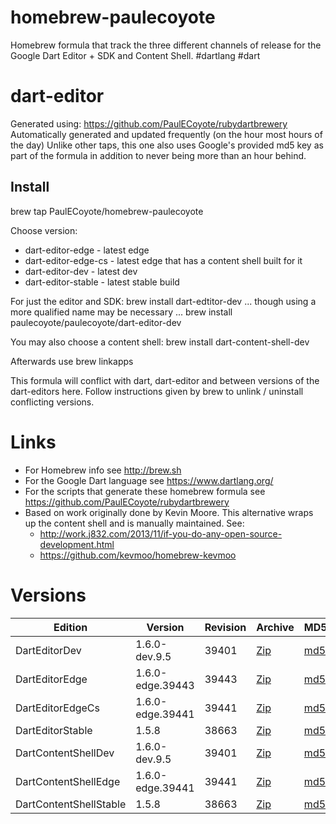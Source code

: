 homebrew-paulecoyote
====================

Homebrew formula that track the three different channels of release for the Google Dart Editor + SDK and Content Shell.  #dartlang #dart

dart-editor
===========

Generated using: https://github.com/PaulECoyote/rubydartbrewery
Automatically generated and updated frequently (on the hour most hours of the day)
Unlike other taps, this one also uses Google's provided md5 key as part of the formula in addition to never being more than an hour behind.

Install
-------
brew tap PaulECoyote/homebrew-paulecoyote

Choose version:
* dart-editor-edge - latest edge
* dart-editor-edge-cs - latest edge that has a content shell built for it
* dart-editor-dev - latest dev
* dart-editor-stable - latest stable build

For just the editor and SDK:
brew install dart-edtitor-dev
... though using a more qualified name may be necessary ...
brew install paulecoyote/paulecoyote/dart-editor-dev

You may also choose a content shell:
brew install dart-content-shell-dev

Afterwards use 
brew linkapps

This formula will conflict with dart, dart-editor and between versions of the dart-editors here.  Follow instructions given by brew to unlink / uninstall conflicting versions.

Links
=====
* For Homebrew info see http://brew.sh
* For the Google Dart language see https://www.dartlang.org/
* For the scripts that generate these homebrew formula see https://github.com/PaulECoyote/rubydartbrewery
* Based on work originally done by Kevin Moore. This alternative wraps up the content shell and is manually maintained.  See: 
    * http://work.j832.com/2013/11/if-you-do-any-open-source-development.html
    * https://github.com/kevmoo/homebrew-kevmoo

Versions
========
| Edition | Version | Revision | Archive | MD5 | Notes |
| ------- | ------- | -------- | ------- | --- | ----- |
| DartEditorDev | 1.6.0-dev.9.5 | 39401 | [Zip](https://storage.googleapis.com/dart-archive/channels/dev/release/39401/editor/darteditor-macos-x64.zip) | [md5](https://storage.googleapis.com/dart-archive/channels/dev/release/39401/editor/darteditor-macos-x64.zip.md5sum) | [Changes](https://storage.googleapis.com/dart-archive/channels/dev/release/latest/changelog.html) |
| DartEditorEdge | 1.6.0-edge.39443 | 39443 | [Zip](https://storage.googleapis.com/dart-archive/channels/be/raw/39443/editor/darteditor-macos-x64.zip) | [md5](https://storage.googleapis.com/dart-archive/channels/be/raw/39443/editor/darteditor-macos-x64.zip.md5sum) | - |
| DartEditorEdgeCs | 1.6.0-edge.39441 | 39441 | [Zip](https://storage.googleapis.com/dart-archive/channels/be/raw/39441/editor/darteditor-macos-x64.zip) | [md5](https://storage.googleapis.com/dart-archive/channels/be/raw/39441/editor/darteditor-macos-x64.zip.md5sum) | - |
| DartEditorStable | 1.5.8 | 38663 | [Zip](https://storage.googleapis.com/dart-archive/channels/stable/release/38663/editor/darteditor-macos-x64.zip) | [md5](https://storage.googleapis.com/dart-archive/channels/stable/release/38663/editor/darteditor-macos-x64.zip.md5sum) | [Changes](https://storage.googleapis.com/dart-archive/channels/stable/release/latest/changelog.html) |
| DartContentShellDev | 1.6.0-dev.9.5 | 39401 | [Zip](https://storage.googleapis.com/dart-archive/channels/dev/release/39401/dartium/content_shell-macos-ia32-release.zip) | [md5](https://storage.googleapis.com/dart-archive/channels/dev/release/39401/dartium/content_shell-macos-ia32-release.zip.md5sum) | - |
| DartContentShellEdge | 1.6.0-edge.39441 | 39441 | [Zip](https://storage.googleapis.com/dart-archive/channels/be/raw/39441/dartium/content_shell-macos-ia32-release.zip) | [md5](https://storage.googleapis.com/dart-archive/channels/be/raw/39441/dartium/content_shell-macos-ia32-release.zip.md5sum) | - |
| DartContentShellStable | 1.5.8 | 38663 | [Zip](https://storage.googleapis.com/dart-archive/channels/stable/release/38663/dartium/content_shell-macos-ia32-release.zip) | [md5](https://storage.googleapis.com/dart-archive/channels/stable/release/38663/dartium/content_shell-macos-ia32-release.zip.md5sum) | - |
